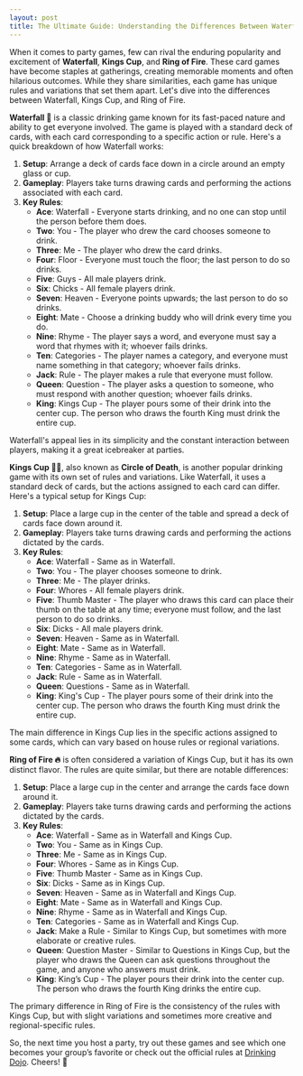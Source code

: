 ```yaml
---
layout: post
title: The Ultimate Guide: Understanding the Differences Between Waterfall, Kings Cup, and Ring of Fire
---
```

When it comes to party games, few can rival the enduring popularity and excitement of **Waterfall**, **Kings Cup**, and **Ring of Fire**. These card games have become staples at gatherings, creating memorable moments and often hilarious outcomes. While they share similarities, each game has unique rules and variations that set them apart. Let's dive into the differences between Waterfall, Kings Cup, and Ring of Fire.

**Waterfall 🌊** is a classic drinking game known for its fast-paced nature and ability to get everyone involved. The game is played with a standard deck of cards, with each card corresponding to a specific action or rule. Here's a quick breakdown of how Waterfall works:

1.  **Setup**: Arrange a deck of cards face down in a circle around an empty glass or cup.
2.  **Gameplay**: Players take turns drawing cards and performing the actions associated with each card.
3.  **Key Rules**:
    -   **Ace**: Waterfall - Everyone starts drinking, and no one can stop until the person before them does.
    -   **Two**: You - The player who drew the card chooses someone to drink.
    -   **Three**: Me - The player who drew the card drinks.
    -   **Four**: Floor - Everyone must touch the floor; the last person to do so drinks.
    -   **Five**: Guys - All male players drink.
    -   **Six**: Chicks - All female players drink.
    -   **Seven**: Heaven - Everyone points upwards; the last person to do so drinks.
    -   **Eight**: Mate - Choose a drinking buddy who will drink every time you do.
    -   **Nine**: Rhyme - The player says a word, and everyone must say a word that rhymes with it; whoever fails drinks.
    -   **Ten**: Categories - The player names a category, and everyone must name something in that category; whoever fails drinks.
    -   **Jack**: Rule - The player makes a rule that everyone must follow.
    -   **Queen**: Question - The player asks a question to someone, who must respond with another question; whoever fails drinks.
    -   **King**: Kings Cup - The player pours some of their drink into the center cup. The person who draws the fourth King must drink the entire cup.

Waterfall's appeal lies in its simplicity and the constant interaction between players, making it a great icebreaker at parties.

**Kings Cup 👑🍺**, also known as **Circle of Death**, is another popular drinking game with its own set of rules and variations. Like Waterfall, it uses a standard deck of cards, but the actions assigned to each card can differ. Here's a typical setup for Kings Cup:

1.  **Setup**: Place a large cup in the center of the table and spread a deck of cards face down around it.
2.  **Gameplay**: Players take turns drawing cards and performing the actions dictated by the cards.
3.  **Key Rules**:
    -   **Ace**: Waterfall - Same as in Waterfall.
    -   **Two**: You - The player chooses someone to drink.
    -   **Three**: Me - The player drinks.
    -   **Four**: Whores - All female players drink.
    -   **Five**: Thumb Master - The player who draws this card can place their thumb on the table at any time; everyone must follow, and the last person to do so drinks.
    -   **Six**: Dicks - All male players drink.
    -   **Seven**: Heaven - Same as in Waterfall.
    -   **Eight**: Mate - Same as in Waterfall.
    -   **Nine**: Rhyme - Same as in Waterfall.
    -   **Ten**: Categories - Same as in Waterfall.
    -   **Jack**: Rule - Same as in Waterfall.
    -   **Queen**: Questions - Same as in Waterfall.
    -   **King**: King's Cup - The player pours some of their drink into the center cup. The person who draws the fourth King must drink the entire cup.

The main difference in Kings Cup lies in the specific actions assigned to some cards, which can vary based on house rules or regional variations.

**Ring of Fire 🔥** is often considered a variation of Kings Cup, but it has its own distinct flavor. The rules are quite similar, but there are notable differences:

1.  **Setup**: Place a large cup in the center and arrange the cards face down around it.
2.  **Gameplay**: Players take turns drawing cards and performing the actions dictated by the cards.
3.  **Key Rules**:
    -   **Ace**: Waterfall - Same as in Waterfall and Kings Cup.
    -   **Two**: You - Same as in Kings Cup.
    -   **Three**: Me - Same as in Kings Cup.
    -   **Four**: Whores - Same as in Kings Cup.
    -   **Five**: Thumb Master - Same as in Kings Cup.
    -   **Six**: Dicks - Same as in Kings Cup.
    -   **Seven**: Heaven - Same as in Waterfall and Kings Cup.
    -   **Eight**: Mate - Same as in Waterfall and Kings Cup.
    -   **Nine**: Rhyme - Same as in Waterfall and Kings Cup.
    -   **Ten**: Categories - Same as in Waterfall and Kings Cup.
    -   **Jack**: Make a Rule - Similar to Kings Cup, but sometimes with more elaborate or creative rules.
    -   **Queen**: Question Master - Similar to Questions in Kings Cup, but the player who draws the Queen can ask questions throughout the game, and anyone who answers must drink.
    -   **King**: King’s Cup - The player pours their drink into the center cup. The person who draws the fourth King drinks the entire cup.

The primary difference in Ring of Fire is the consistency of the rules with Kings Cup, but with slight variations and sometimes more creative and regional-specific rules.

So, the next time you host a party, try out these games and see which one becomes your group’s favorite or check out the official rules at [Drinking Dojo](https://drinkingdojo.com/articles/waterfall). Cheers! 🍻
